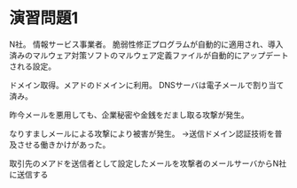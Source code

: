 # 演習問題1
N社。
情報サービス事業者。
脆弱性修正プログラムが自動的に適用され、導入済みのマルウェア対策ソフトのマルウェア定義ファイルが自動的にアップデートされる設定。

ドメイン取得。メアドのドメインに利用。
DNSサーバは電子メールで割り当て済み。

昨今メールを悪用しても、企業秘密や金銭をだまし取る攻撃が発生。

なりすましメールによる攻撃により被害が発生。
→送信ドメイン認証技術を普及させる働きかけがあった。


取引先のメアドを送信者として設定したメールを攻撃者のメールサーバからN社に送信する


